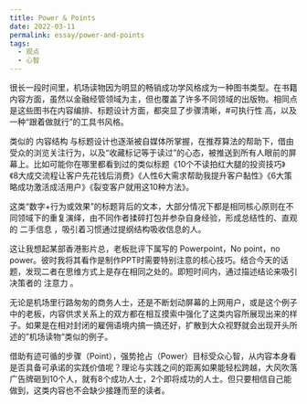 ```yaml
---
title: Power & Points
date: 2022-03-11
permalink: essay/power-and-points
tags:
  - 观点
  - 心智
---
```

很长一段时间里，机场读物因为明显的畅销成功学风格成为一种图书类型。在书籍内容方面，虽然以金融经管领域为主，但也覆盖了许多不同领域的出版物。相同点是这些图书在内容编排、标题设计方面，都突显了步骤清晰，#可执行性 高，以及一种“跟着做就行”的工具书风格。

类似的 内容结构 与标题设计也逐渐被自媒体所掌握，在推荐算法的帮助下，借由受众的浏览关注行为，以及“收藏标记等于读过”的心态，被推送到所有人眼前的屏幕上。比如可能你在哪里都看到过的类似标题《10个不读拍红大腿的投资技巧》《8大成交流程让客户先花钱后消费》《人性6大需求帮助我提升客户黏性》《6大策略成功激活成活用户》《裂变客户就用这10种方法》。

这类“数字+行为或效果”的标题背后的文本，大部分情况下都是相同核心原则在不同领域下的重复演绎，由不同作者揉碎打包并参杂自身经验，形成总结性的、直观的 二手信息 ，吸引着习惯通过提纲结构吸收信息的人。

这让我想起某部香港影片总，老板批评下属写的 Powerpoint，No point，no power。彼时我将其看作是制作PPT时需要特别注意的核心技巧。结合今天的话题，发现二者在思维方式上是存在相同之处的。即短时间内，通过描述结论来吸引决策者的 注意力 。

无论是机场里行路匆匆的商务人士，还是不断划动屏幕的上网用户，或是这个例子中的老板，内容供求关系上的双方都在相互摸索中强化了这类内容所展现出来的样子。如果是在相对封闭的雇佣语境内搞一搞还好，扩散到大众视野就会出现开头所述的”机场读物“类似的例子。

借助有迹可循的步骤（Point），强势抢占（Power）目标受众心智，从内容本身看是否具备可承诺的实践价值呢？理论与实践之间的距离如果能轻松跨越，大风吹落广告牌砸到10个人，就有8个成功人士，2个即将成功的人士。但只要相信自己能做到，这类内容也不会缺少接踵而至的读者。